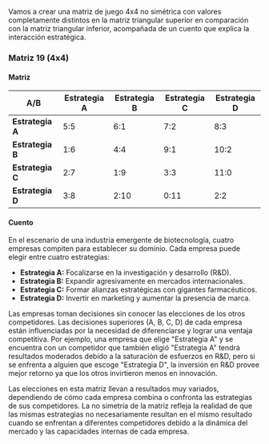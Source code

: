 ﻿Vamos a crear una matriz de juego 4x4 no simétrica con valores completamente distintos en la matriz triangular superior en comparación con la matriz triangular inferior, acompañada de un cuento que explica la interacción estratégica.

### Matriz 19 (4x4)
#### Matriz
| A/B | Estrategia A | Estrategia B | Estrategia C | Estrategia D |
|-----|--------------|--------------|--------------|--------------|
| **Estrategia A** | 5:5          | 6:1          | 7:2          | 8:3          |
| **Estrategia B** | 1:6          | 4:4          | 9:1          | 10:2         |
| **Estrategia C** | 2:7          | 1:9          | 3:3          | 11:0         |
| **Estrategia D** | 3:8          | 2:10         | 0:11         | 2:2          |

#### Cuento
En el escenario de una industria emergente de biotecnología, cuatro empresas compiten para establecer su dominio. Cada empresa puede elegir entre cuatro estrategias:
- **Estrategia A:** Focalizarse en la investigación y desarrollo (R&D).
- **Estrategia B:** Expandir agresivamente en mercados internacionales.
- **Estrategia C:** Formar alianzas estratégicas con gigantes farmacéuticos.
- **Estrategia D:** Invertir en marketing y aumentar la presencia de marca.

Las empresas toman decisiones sin conocer las elecciones de los otros competidores. Las decisiones superiores (A, B, C, D) de cada empresa están influenciadas por la necesidad de diferenciarse y lograr una ventaja competitiva. Por ejemplo, una empresa que elige "Estrategia A" y se encuentra con un competidor que también eligió "Estrategia A" tendrá resultados moderados debido a la saturación de esfuerzos en R&D, pero si se enfrenta a alguien que escoge "Estrategia D", la inversión en R&D provee mejor retorno ya que los otros invirtieron menos en innovación.

Las elecciones en esta matriz llevan a resultados muy variados, dependiendo de cómo cada empresa combina o confronta las estrategias de sus competidores. La no simetría de la matriz refleja la realidad de que las mismas estrategias no necesariamente resultan en el mismo resultado cuando se enfrentan a diferentes competidores debido a la dinámica del mercado y las capacidades internas de cada empresa.
